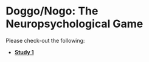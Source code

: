 # Doggo/Nogo: The Neuropsychological Game

Please check-out the following:

- [**Study 1**](https://github.com/RealityBending/DoggoNogoValidation)

